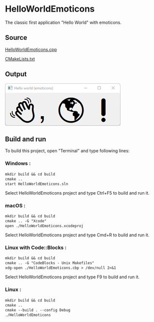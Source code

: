 # HelloWorldEmoticons

The classic first application "Hello World" with emoticons.

## Source

[HelloWorldEmoticons.cpp](HelloWorldEmoticons.cpp)

[CMakeLists.txt](CMakeLists.txt)

## Output

![output](../../../docs/Pictures/HelloWorldEmoticons.png)

## Build and run

To build this project, open "Terminal" and type following lines:

### Windows :

``` shell
mkdir build && cd build
cmake .. 
start HelloWorldEmoticons.sln
```

Select HelloWorldEmoticons project and type Ctrl+F5 to build and run it.

### macOS :

``` shell
mkdir build && cd build
cmake .. -G "Xcode"
open ./HelloWorldEmoticons.xcodeproj
```

Select HelloWorldEmoticons project and type Cmd+R to build and run it.

### Linux with Code::Blocks :

``` shell
mkdir build && cd build
cmake .. -G "CodeBlocks - Unix Makefiles"
xdg-open ./HelloWorldEmoticons.cbp > /dev/null 2>&1
```

Select HelloWorldEmoticons project and type F9 to build and run it.

### Linux :

``` shell
mkdir build && cd build
cmake .. 
cmake --build . --config Debug
./HelloWorldEmoticons
```

